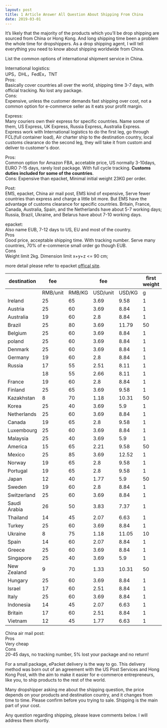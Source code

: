 ```yaml
---
layout: post
title: 1 Article Answer All Question About Shipping From China
date: 2019-03-01
---
```


It’s likely that the majority of the products which you’ll be drop shipping are sourced from China or Hong Kong. And long shipping time been a problem the whole time for dropshippers. As a drop shipping agent, I will tell everything you need to know about shipping worldwide from China.  

List the common options of international shipment service in China.  

International logistics:  
UPS，DHL，FedEx，TNT  
Pros:  
Basically cover countries all over the world, shipping time 3-7 days, with official tracking. No lost any package.  
Cons:  
Expensive, unless the customer demands fast shipping over cost, not a common option for e-commerce seller as it eats your profit margin.

Express:  
Many couriers own their express for specific countries. Name some of them, US Express, UK Express, Russia Express, Australia Express.  
Express work with International logistics to do the first leg, go through FCL(full container load), Air charter ship to the destination country, local customs clearance do the second leg, they will take it from custom and deliver to customer's door.  

Pros:  
Common option for Amazon FBA, accetable price, US normally 3-10days, EURO 7-15 days, rarely lost package.  With full cycle tracking. **Customs duties included for some of the countries**.  
Cons:
Expensive than epacket, Minimal initial weight 23KG per order.  

Post:  
EMS, epacket, China air mail post,
EMS kind of expensive, Serve fewer countries than express and charge a little bit more. But EMS have the advantage of customs clearance for specific countries.  Britain, France, Canada, Australia, Spain, and the Netherlands have about 5-7 working days; Russia, Brazil, Ukraine, and Belarus have about 7-10 working days.

epacket:  
Also name EUB,  7-12 days to US, EU and most of the country.  
Pros  
Good price, acceptable shipping time. With tracking number. Serve many countries, 70% of e-commerce small order go though EUB.  
Cons  
Weight limit 2kg. Dimension limit x+y+z <= 90 cm;  

more detail please refer to epacket [offical site](http://shipping.ems.com.cn/product/findDetail?sid=400025).

| destination  | fee      |        | fee      |        | first weight | limit |
|--------------|----------|--------|----------|--------|--------------|-------|
|              | RMB/unit | RMB/KG | USD/unit | USD/KG | g            | g     |
| Ireland      | 25       | 65     | 3.69     | 9.58   | 1            | 2000  |
| Austria      | 25       | 60     | 3.69     | 8.84   | 1            | 2000  |
| Australia    | 19       | 60     | 2.8      | 8.84   | 1            | 2000  |
| Brazil       | 25       | 80     | 3.69     | 11.79  | 50           | 2000  |
| Belgium      | 25       | 60     | 3.69     | 8.84   | 1            | 2000  |
| poland       | 25       | 60     | 3.69     | 8.84   | 1            | 2000  |
| Denmark      | 25       | 60     | 3.69     | 8.84   | 1            | 2000  |
| Germany      | 19       | 60     | 2.8      | 8.84   | 1            | 2000  |
| Russia       | 17       | 55     | 2.51     | 8.11   | 1            | 2000  |
|              | 18       | 55     | 2.66     | 8.11   | 1            | 2000  |
| France       | 19       | 60     | 2.8      | 8.84   | 1            | 2000  |
| Finland      | 25       | 65     | 3.69     | 9.58   | 1            | 2000  |
| Kazakhstan   | 8        | 70     | 1.18     | 10.31  | 50           | 2000  |
| Korea        | 25       | 40     | 3.69     | 5.9    | 1            | 2000  |
| Netherlands  | 25       | 60     | 3.69     | 8.84   | 1            | 2000  |
| Canada       | 19       | 65     | 2.8      | 9.58   | 1            | 2000  |
| Luxembourg   | 25       | 60     | 3.69     | 8.84   | 1            | 2000  |
| Malaysia     | 25       | 40     | 3.69     | 5.9    | 1            | 2000  |
| America      | 15       | 65     | 2.21     | 9.58   | 50           | 2000  |
| Mexico       | 25       | 85     | 3.69     | 12.52  | 1            | 2000  |
| Norway       | 19       | 65     | 2.8      | 9.58   | 1            | 2000  |
| Portugal     | 19       | 65     | 2.8      | 9.58   | 1            | 2000  |
| Japan        | 12       | 40     | 1.77     | 5.9    | 50           | 2000  |
| Sweden       | 19       | 60     | 2.8      | 8.84   | 1            | 2000  |
| Switzerland  | 25       | 60     | 3.69     | 8.84   | 1            | 2000  |
| Saudi Arabia | 26       | 50     | 3.83     | 7.37   | 1            | 2000  |
| Thailand     | 14       | 45     | 2.07     | 6.63   | 1            | 2000  |
| Turkey       | 25       | 60     | 3.69     | 8.84   | 1            | 2000  |
| Ukraine      | 8        | 75     | 1.18     | 11.05  | 10           | 2000  |
| Spain        | 14       | 60     | 2.07     | 8.84   | 1            | 2000  |
| Greece       | 25       | 60     | 3.69     | 8.84   | 1            | 2000  |
| Singapore    | 25       | 40     | 3.69     | 5.9    | 1            | 2000  |
| New Zealand  | 9        | 70     | 1.33     | 10.31  | 50           | 2000  |
| Hungary      | 25       | 60     | 3.69     | 8.84   | 1            | 2000  |
| Israel       | 17       | 60     | 2.51     | 8.84   | 1            | 3000  |
| Italy        | 25       | 60     | 3.69     | 8.84   | 1            | 2000  |
| Indonesia    | 14       | 45     | 2.07     | 6.63   | 1            | 2000  |
| Britain      | 17       | 60     | 2.51     | 8.84   | 1            | 300   |
| Vietnam      | 12       | 45     | 1.77     | 6.63   | 1            | 2000  |

China air mail post:  
Pros  
Very cheap  
Cons  
20-45 days, no tracking number, 5% lost your package and no return!  

For a small package, ePacket delivery is the way to go. This delivery method was born out of an agreement with the US Post Services and Hong Kong Post, with the aim to make it easier for e-commerce entrepreneurs, like you, to ship products to the rest of the world.  

Many dropshipper asking me about the shipping question, the price depends on your products and destination country, and it changes from time to time.  Please confirm before you trying to sale. Shipping is the main part of your cost.  

Any question regarding shipping, please leave comments below. I will address them shortly.